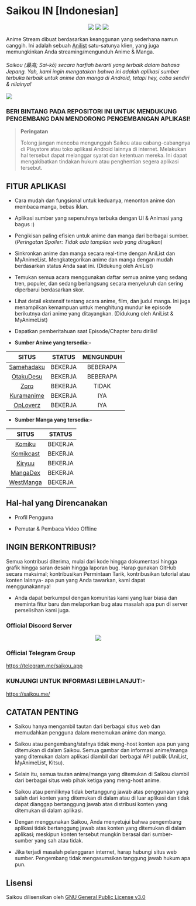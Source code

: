 # **Saikou IN [Indonesian]**
<p align="center">
   <a href="https://discord.gg/2T7TunuwFZ"><img src="https://img.shields.io/badge/Discord-7289DA?style=for-the-badge&logo=discord&logoColor=white"></a>
   <a href="https://telegram.me/saikou_app" ><img src="https://img.shields.io/badge/Telegram-2CA5E0?style=for-the-badge&logo=telegram&logoColor=white"></a> 
   <a href="https://github.com/saikou-app/saikou-in/releases"><img src="https://img.shields.io/github/downloads/saikou-app/saikou-in/total?color=%233DDC84&logo=android&logoColor=%23fff&style=for-the-badge"></a>
</p>

Anime Stream dibuat berdasarkan keanggunan yang sederhana namun canggih. Ini adalah sebuah [Anilist](https://anilist.co/) satu-satunya klien, yang juga memungkinkan Anda streaming/mengunduh Anime & Manga.
<br><br>
<i>Saikou (最高; Sai-kō) secara harfiah berarti yang terbaik dalam bahasa Jepang. Yah, kami ingin mengatakan bahwa ini adalah aplikasi sumber terbuka terbaik untuk anime dan manga di Android, tetapi hey, coba sendiri & nilainya!</i> 
<br>
<br>
<a href="https://www.buymeacoffee.com/brahmkshatriya"><img src="https://img.buymeacoffee.com/button-api/?text=Buy me a coffee&emoji=&slug=brahmkshatriya&button_colour=FFDD00&font_colour=000000&font_family=Poppins&outline_colour=000000&coffee_colour=ffffff" /></a>
<br>
### BERI BINTANG PADA REPOSITORI INI UNTUK MENDUKUNG PENGEMBANG DAN MENDORONG PENGEMBANGAN APLIKASI!

> **Peringatan**
> 
> Tolong jangan mencoba mengunggah Saikou atau cabang-cabangnya di Playstore atau toko aplikasi Android lainnya di internet. Melakukan hal tersebut dapat melanggar syarat dan ketentuan mereka. Ini dapat mengakibatkan tindakan hukum atau penghentian segera aplikasi tersebut.

## FITUR APLIKASI

- Cara mudah dan fungsional untuk keduanya, menonton anime dan membaca manga, bebas iklan.

- Aplikasi sumber yang sepenuhnya terbuka dengan UI & Animasi yang bagus :)

- Pengikisan paling efisien untuk anime dan manga dari berbagai sumber. (_Peringatan Spoiler: Tidak ada tampilan web yang dirugikan_)

- Sinkronkan anime dan manga secara real-time dengan AniList dan MyAnimeList. Mengkategorikan anime dan manga dengan mudah berdasarkan status Anda saat ini. (Didukung oleh AniList)

- Temukan semua acara menggunakan daftar semua anime yang sedang tren, populer, dan sedang berlangsung secara menyeluruh dan sering diperbarui berdasarkan skor.

- Lihat detail ekstensif tentang acara anime, film, dan judul manga. Ini juga menampilkan kemampuan untuk menghitung mundur ke episode berikutnya dari anime yang ditayangkan. (Didukung oleh AniList & MyAnimeList)

- Dapatkan pemberitahuan saat Episode/Chapter baru dirilis!


* **Sumber Anime yang tersedia:-**

|                            SITUS                           |   STATUS    | MENGUNDUH |
|:----------------------------------------------------------:|:-----------:|:---------:|
|            [Samehadaku](https://samehadaku.cam)            |   BEKERJA   | BEBERAPA  |
|             [OtakuDesu](https://otakudesu.lol)             |   BEKERJA   | BEBERAPA  |
|                  [Zoro](https://zoro.to)                   |   BEKERJA   |   TIDAK   |
|            [Kuramanime](https://kuramanime.net)            |   BEKERJA   |    IYA    |
|              [OpLoverz](https://oploverz.top)              |   BEKERJA   |    IYA    |


* **Sumber Manga yang tersedia:-**

|                    SITUS                   |   STATUS    |
|:------------------------------------------:|:-----------:|
|        [Komiku](https://komiku.id)         |   BEKERJA   |
|    [Komikcast](https://komikcast.site)     |   BEKERJA   |
|        [Kiryuu](https://kiryuu.co)         |   BEKERJA   |
|      [MangaDex](https://mangadex.org)      |   BEKERJA   |
|    [WestManga](https://westmanga.info)     |   BEKERJA   |

## Hal-hal yang Direncanakan

- Profil Pengguna

- Pemutar & Pembaca Video Offline


## INGIN BERKONTRIBUSI?

Semua kontribusi diterima, mulai dari kode hingga dokumentasi hingga grafik hingga saran desain hingga laporan bug. Harap gunakan GitHub secara maksimal; kontribusikan Permintaan Tarik, kontribusikan tutorial atau konten lainnya- apa pun yang Anda tawarkan, kami dapat menggunakannya!

- Anda dapat berkumpul dengan komunitas kami yang luar biasa dan meminta fitur baru dan melaporkan bug atau masalah apa pun di server perselisihan kami juga.

### Official Discord Server
 
<p align="center">
 <a href="https://discord.gg/2T7TunuwFZ">
  <img src="https://invidget.switchblade.xyz/2T7TunuwFZ">
 </a>
</p>

### Official Telegram Group

https://telegram.me/saikou_app

### KUNJUNGI UNTUK INFORMASI LEBIH LANJUT:-

https://saikou.me/


## CATATAN PENTING

* Saikou hanya mengambil tautan dari berbagai situs web dan memudahkan pengguna dalam menemukan anime dan manga.

* Saikou atau pengembang/stafnya tidak meng-host konten apa pun yang ditemukan di dalam Saikou. Semua gambar dan informasi anime/manga yang ditemukan dalam aplikasi diambil dari berbagai API publik (AniList, MyAnimeList, Kitsu).

* Selain itu, semua tautan anime/manga yang ditemukan di Saikou diambil dari berbagai situs web pihak ketiga yang meng-host anime.

* Saikou atau pemiliknya tidak bertanggung jawab atas penggunaan yang salah dari konten yang ditemukan di dalam atau di luar aplikasi dan tidak dapat dianggap bertanggung jawab atas distribusi konten yang ditemukan di dalam aplikasi.

* Dengan menggunakan Saikou, Anda menyetujui bahwa pengembang aplikasi tidak bertanggung jawab atas konten yang ditemukan di dalam aplikasi; meskipun konten tersebut mungkin berasal dari sumber-sumber yang sah atau tidak.

* Jika terjadi masalah pelanggaran internet, harap hubungi situs web sumber. Pengembang tidak mengasumsikan tanggung jawab hukum apa pun.

## Lisensi

Saikou dilisensikan oleh [GNU General Public License v3.0](LICENSE.md)

